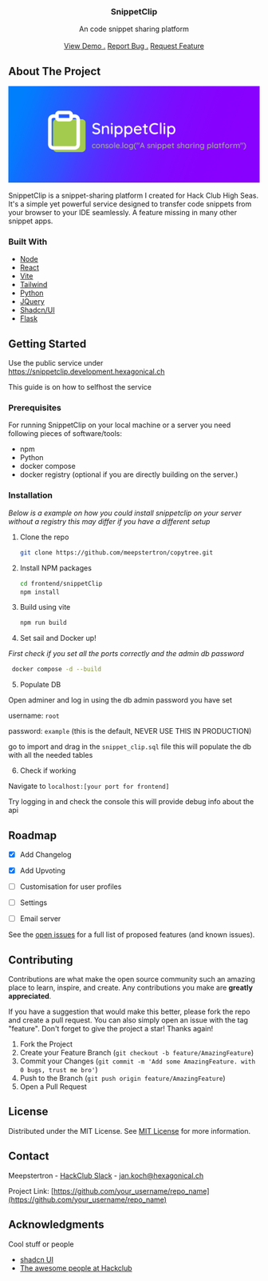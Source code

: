 
<br/>
<div align="center">

<h3 align="center">SnippetClip</h3>
<p align="center">
An code snippet sharing platform

<br/>
<br/>
<a href="https://snippetclip.development.hexagonical.ch">View Demo .</a>  
<a href="https://github.com/Meepstertron/snippetClip/issues/new?labels=bug">Report Bug .</a>
<a href="https://github.com/Meepstertron/snippetClip/issues/new?labels=feature">Request Feature</a>
</p>
</div>

## About The Project

![Banner](https://github.com/meepstertron/snippetClip/blob/main/snippetclip-banner.png?raw=true)

SnippetClip is a snippet-sharing platform I created for Hack Club High Seas. It's a simple yet powerful service designed to transfer code snippets from your browser to your IDE seamlessly.  A feature missing in many other snippet apps.


### Built With

- [Node](https://nodejs.org/)
- [React](https://reactjs.org)
- [Vite](https://vite.dev/)
- [Tailwind](https://tailwindcss.com/)
- [Python](https://www.python.org/)
- [JQuery](https://jquery.com)
- [Shadcn/UI](https://ui.shadcn.com/)
- [Flask](https://flask.palletsprojects.com/)
## Getting Started

Use the public service under https://snippetclip.development.hexagonical.ch

This guide is on how to selfhost the service
### Prerequisites

For running SnippetClip on your local machine or a server you need following pieces of software/tools:

- npm
- Python
- docker compose
- docker registry (optional if you are directly building on the server.)

### Installation

*Below is a example on how you could install snippetclip on your server without a registry this may differ if you have a different setup*


1. Clone the repo
   ```sh
   git clone https://github.com/meepstertron/copytree.git
   ```
2. Install NPM packages
   ```sh
   cd frontend/snippetClip
   npm install
   ```
3. Build using vite
   ```sh
   npm run build
   ```

4. Set sail and Docker up!

*First check if you set all the ports correctly and the admin db password*

```sh
 docker compose -d --build
```

5. Populate DB

Open adminer and  log in using the db admin password you have set

username: `root`

password: `example` (this is the default, NEVER USE THIS IN PRODUCTION)

go to import and drag in the `snippet_clip.sql` file this will populate the db with all the needed tables

6. Check if working

Navigate to `localhost:[your port for frontend]`

Try logging in and check the console this will provide debug info about the api
## Roadmap

- [x] Add Changelog
- [x] Add Upvoting
- [ ] Customisation for user profiles
- [ ] Settings 
- [ ] Email server


See the [open issues](https://github.com/ShaanCoding/ReadME-Generator/issues) for a full list of proposed features (and known issues).
## Contributing

Contributions are what make the open source community such an amazing place to learn, inspire, and create. Any contributions you make are **greatly appreciated**.

If you have a suggestion that would make this better, please fork the repo and create a pull request. You can also simply open an issue with the tag "feature".
Don't forget to give the project a star! Thanks again!

1. Fork the Project
2. Create your Feature Branch (`git checkout -b feature/AmazingFeature`)
3. Commit your Changes (`git commit -m 'Add some AmazingFeature. with 0 bugs, trust me bro'`)
4. Push to the Branch (`git push origin feature/AmazingFeature`)
5. Open a Pull Request
## License

Distributed under the MIT License. See [MIT License](https://opensource.org/licenses/MIT) for more information.
## Contact

Meepstertron - [HackClub Slack](https://hackclub.slack.com/team/U087PR1B2HX) - jan.koch@hexagonical.ch

Project Link: [https://github.com/your_username/repo_name](https://github.com/your_username/repo_name)
## Acknowledgments

Cool stuff or people 


- [shadcn UI](https://ui.shadcn.com/)
- [The awesome people at Hackclub](https://hackclub.com/)
